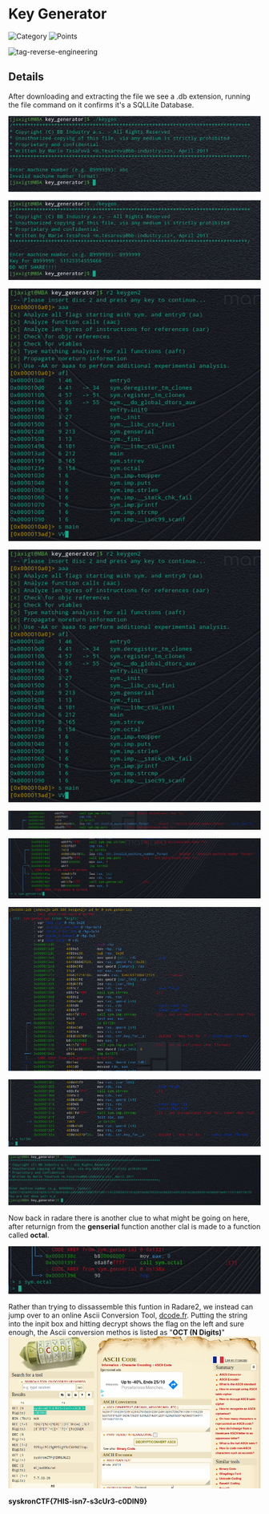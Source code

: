 # Key Generator

![Category](http://img.shields.io/badge/Category-Wednesday-orange?style=for-the-badge) ![Points](http://img.shields.io/badge/Points-300-brightgreen?style=for-the-badge)

![tag-reverse-engineering](https://img.shields.io/badge/Tag-reverse-engineering-blue?style=plastic)

## Details

After downloading and extracting the file we see a .db extension, running the file command on it confirms it's a SQLLite Database.

![Run Invalid](images/keygen_run_keygen_invalid_input.png)

![Run valid](images/keygen_run_keygen_valid_input.png)

![Radare2 Analyse](images/keygen_r2_step1.png)

![View Main Function](images/keygen_r2_step1.png)

![strlen](images/keygen_r2_strlen.png)

![call genserial](images/keygen_seek_genserial.png)

![genserial function](images/keygen_genserial.png)

![genserial reverse and compare](images/keygen_genserial_JE.png)

![Run correct](images/keygen_run_keygen_valid_correct.png)

Now back in radare there is another clue to what might be going on here, after returnign from the **genserial** function another clal is made to a function called **octal**.

![genserial reverse and compare](images/keygen_genserial_call_octal.png)

Rather than trying to dissassemble this funtion in Radare2, we instead can jump over to an online Ascii Conversion Tool, [dcode.fr](https://www.dcode.fr/ascii-code).
Putting the string into the inpit box and hitting decrypt  shows the flag on the left and sure enough, the Ascii conversion methos is listed as "**OCT (N Digits)**"
![genserial reverse and compare](images/keygen_ascii_dcode.png)


**syskronCTF{7HIS-isn7-s3cUr3-c0DIN9}**

